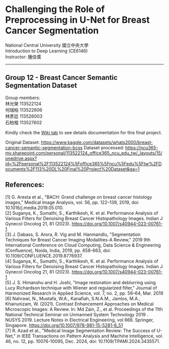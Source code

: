# Challenging the Role of Preprocessing in U-Net for Breast Cancer Segmentation​


National Central University 國立中央大學  
Introduction to Deep Learning (CE6146)  
Instructor: 鍾佳儒  

---

## Group 12 - Breast Cancer Semantic Segmentation Dataset​
Group members:  
林光榮 113522124​  
何瑞柏 113522606  
林彥廷 113526003​  
石柏楷 113527602​

Kindly check the [Wiki tab](https://github.com/dewa-ai/1131-group12-finalproject-deeplearning/wiki) to see details documentation for this final project.

Original Dataset: https://www.kaggle.com/datasets/whats2000/breast-cancer-semantic-segmentation-bcss
Dataset processed: https://ncu365-my.sharepoint.com/personal/113522124_office365_ncu_edu_tw/_layouts/15/onedrive.aspx?id=%2Fpersonal%2F113522124%5Foffice365%5Fncu%5Fedu%5Ftw%2FDocuments%2F113%20DL%20Final%20Project%20Dataset&ga=1

## References:  

[1] G. Aresta et al., "BACH: Grand challenge on breast cancer histology images," Medical Image Analysis, vol. 56, pp. 122–139, 2019, doi: 10.1016/j.media.2019.05.010.​  
[2] Suganya, K., Sumathi, S., Karthikesh, K. et al. Performance Analysis of Various Filters for Denoising Breast Cancer Histopathology Images. Indian J Gynecol Oncolog 21, 81 (2023). https://doi.org/10.1007/s40944-023-00761-1​  
[3] J. Dabass, S. Arora, R. Vig and M. Hanmandlu, "Segmentation Techniques for Breast Cancer Imaging Modalities-A Review," 2019 9th International Conference on Cloud Computing, Data Science & Engineering (Confluence), Noida, India, 2019, pp. 658-663, doi: 10.1109/CONFLUENCE.2019.8776937.​  
[4] Suganya, K., Sumathi, S., Karthikesh, K. et al. Performance Analysis of Various Filters for Denoising Breast Cancer Histopathology Images. Indian J Gynecol Oncolog 21, 81 (2023). https://doi.org/10.1007/s40944-023-00761-1​  
[5] J. S. Himanshu and H. Joshi, "Image restoration and deblurring using Lucy Richardson technique with Wiener and regularized filter," Journal of Harmonized Research in Applied Science, vol. 7, no. 2, pp. 56–64, Mar. 2019​  
[6] Nahrawi, N., Mustafa, W.A., Kanafiah, S.N.A.M., Jamlos, M.A., Khairunizam, W. (2021). Contrast Enhancement Approaches on Medical Microscopic Images: A Review. In: Md Zain, Z., et al. Proceedings of the 11th National Technical Seminar on Unmanned System Technology 2019 . NUSYS 2019. Lecture Notes in Electrical Engineering, vol 666. Springer, Singapore. https://doi.org/10.1007/978-981-15-5281-6_51​  
[7] R. Azad et al., "Medical Image Segmentation Review: The Success of U-Net," in IEEE Transactions on Pattern Analysis and Machine Intelligence, vol. 46, no. 12, pp. 10076-10095, Dec. 2024, doi: 10.1109/TPAMI.2024.3435571.​
